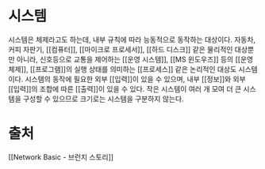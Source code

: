 # 시스템
시스템은 체제라고도 하는데, 내부 규칙에 따라 능동적으로 동작하는 대상이다.
자동차, 커피 자판기, [[컴퓨터]], [[마이크로 프로세서]], [[하드 디스크]] 같은 물리적인 대상뿐만 아니라, 신호등으로 교통을 제어하는 [[운영 시스템]], [[MS 윈도우즈]] 등의 [[운영체제]], [[프로그램]]의 실행 상태를 의미하는 [[프로세스]] 같은 논리적인 대상도 시스템이다.
시스템의 동작에 필요한 외부 [[입력]]이 있을 수 있으며, 내부 [[정보]]와 외부 [[입력]]의 조합에 따른 [[출력]]이 있을 수 있다.
작은 시스템이 여러 개 모여 더 큰 시스템을 구성할 수 있으므로 크기로는 시스템을 구분하지 않는다.

# 출처
[[Network Basic - 브런치 스토리]]